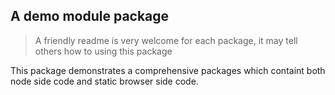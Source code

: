 A demo module package
---------------------

> A friendly readme is very welcome for each package, it may tell others how to using this package

This package demonstrates a comprehensive packages which containt both node side code and static browser side code.
